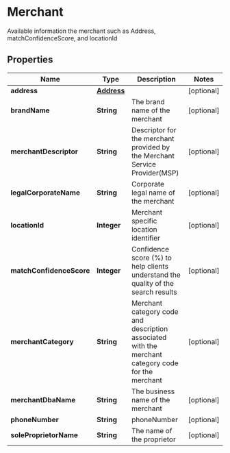 

# Merchant

Available information the merchant such as Address, matchConfidenceScore, and locationId

## Properties

Name | Type | Description | Notes
------------ | ------------- | ------------- | -------------
**address** | [**Address**](Address.md) |  |  [optional]
**brandName** | **String** | The brand name of the merchant |  [optional]
**merchantDescriptor** | **String** | Descriptor for the merchant provided by the Merchant Service Provider(MSP) |  [optional]
**legalCorporateName** | **String** | Corporate legal name of the merchant |  [optional]
**locationId** | **Integer** | Merchant specific location identifier |  [optional]
**matchConfidenceScore** | **Integer** | Confidence score (%) to help clients understand the quality of the search results |  [optional]
**merchantCategory** | **String** | Merchant category code and description associated with the merchant category code for the merchant |  [optional]
**merchantDbaName** | **String** | The business name of the merchant |  [optional]
**phoneNumber** | **String** | phoneNumber |  [optional]
**soleProprietorName** | **String** | The name of the proprietor |  [optional]



